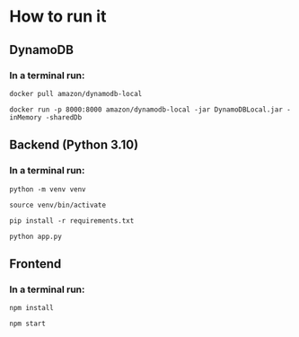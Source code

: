 # How to run it

## DynamoDB

### In a terminal run:

```docker pull amazon/dynamodb-local```

```docker run -p 8000:8000 amazon/dynamodb-local -jar DynamoDBLocal.jar -inMemory -sharedDb```

## Backend (Python 3.10)

### In a terminal run:

```python -m venv venv```

```source venv/bin/activate```

```pip install -r requirements.txt```

```python app.py```

## Frontend

### In a terminal run:

```npm install```

```npm start```

